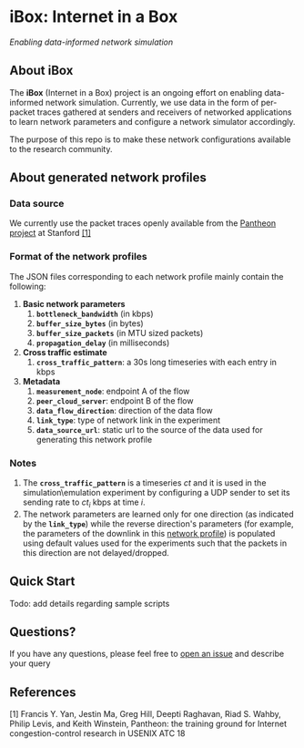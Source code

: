 # iBox: Internet in a Box
*Enabling data-informed network simulation*

## About iBox

The **iBox** (Internet in a Box) project is an ongoing effort on enabling data-informed network simulation. Currently, we use data in the form of per-packet traces gathered at senders and receivers of networked applications to learn network parameters and configure a network simulator accordingly.

The purpose of this repo is to make these network configurations available to the research community.

## About generated network profiles
### Data source
We currently use the packet traces openly available from the [Pantheon project](https://pantheon.stanford.edu/) at Stanford [[1]](#1)

### Format of the network profiles
The JSON files corresponding to each network profile mainly contain the following: 
1. **Basic network parameters**
	1. **`bottleneck_bandwidth`** (in kbps)
	2. **`buffer_size_bytes`** (in bytes)
	3. **`buffer_size_packets`** (in MTU sized packets)
	4. **`propagation_delay`** (in milliseconds)
2.  **Cross traffic estimate**
	1. **`cross_traffic_pattern`**:  a 30s long timeseries with each entry in kbps
3. **Metadata**
	1. **`measurement_node`**: endpoint A of the flow
	2. **`peer_cloud_server`**: endpoint B of the flow
	3. **`data_flow_direction`**: direction of the data flow
	4. **`link_type`**: type of network link in the experiment
	5. **`data_source_url`**: static url to the source of the data used for generating this network profile

### Notes
1. The **`cross_traffic_pattern`** is a timeseries *ct* and it is used in the simulation\emulation experiment by configuring a UDP sender to set its sending rate to *ct*<sub>*i*</sub> kbps at time *i*.
2. The network parameters are learned only for one direction (as indicated by the **`link_type`**) while the reverse direction's parameters (for example, the parameters of the downlink in this [network profile](https://github.com/microsoft/internet-in-a-box/blob/main/network-profiles/colombia/cellular/network-profile-1.json)) is populated using default values used for the experiments such that the packets in this direction are not delayed/dropped. 

## Quick Start
Todo: add details regarding sample scripts

## Questions?
If you have any questions, please feel free to [open an issue](https://github.com/microsoft/internet-in-a-box/issues/new) and describe your query

## References
<a id="1">[1]</a> Francis Y. Yan, Jestin Ma, Greg Hill, Deepti Raghavan, Riad S. Wahby, Philip Levis, and Keith Winstein, Pantheon: the training ground for Internet congestion-control research in USENIX ATC 18